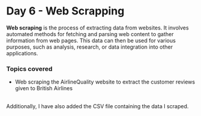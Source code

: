 <h1>Day 6 - Web Scrapping</h1>

**Web scraping** is the process of extracting data from websites. It involves automated methods for fetching and parsing web content to gather information from web pages. This data can then be used for various purposes, such as analysis, research, or data integration into other applications.


<h3>Topics covered</h3>
  <ul>
  <li>Web scraping the AirlineQuality website to extract the customer reviews given to British Airlines</li>
  </ul>

<br>
Additionally, I have also added the CSV file containing the data I scraped.
